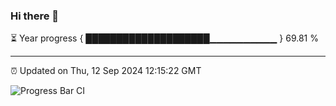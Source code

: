 ### Hi there 👋

⏳ Year progress { ████████████████████▁▁▁▁▁▁▁▁▁▁ } 69.81 %

---

⏰ Updated on Thu, 12 Sep 2024 12:15:22 GMT

![Progress Bar CI](https://github.com/EinsPommes/EinsPommes/blob/main/.github/workflows/main.yml)
